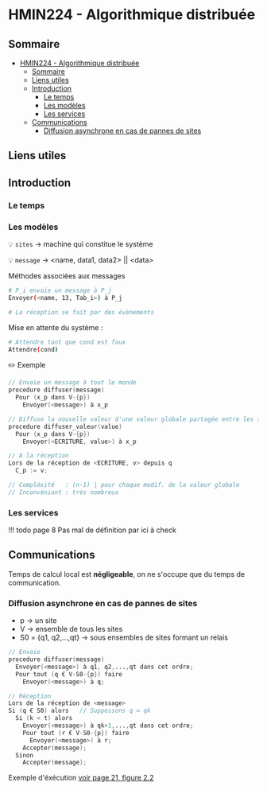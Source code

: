# HMIN224 - Algorithmique distribuée

## Sommaire

- [HMIN224 - Algorithmique distribuée](#hmin224---algorithmique-distribuée)
  - [Sommaire](#sommaire)
  - [Liens utiles](#liens-utiles)
  - [Introduction](#introduction)
    - [Le temps](#le-temps)
    - [Les modèles](#les-modèles)
    - [Les services](#les-services)
  - [Communications](#communications)
    - [Diffusion asynchrone en cas de pannes de sites](#diffusion-asynchrone-en-cas-de-pannes-de-sites)

## Liens utiles

## Introduction

### Le temps

### Les modèles

:bulb: `sites` &rarr; machine qui constitue le système

:bulb: `message` &rarr; \<name, data1, data2\> \|\| \<data>

Méthodes associées aux messages

```bash
# P_i envoie un message à P_j
Envoyer(<name, 13, Tab_i>) à P_j

# La réception se fait par des évènements
```

Mise en attente du système :
```bash
# Attendre tant que cond est faux
Attendre(cond)
```

:pencil2: Exemple
```d
// Envoie un message à tout le monde
procedure diffuser(message)
  Pour (x_p dans V-{p})
    Envoyer(<message>) à x_p
```

```d
// Diffuse la nouvelle valeur d'une valeur globale partagée entre les sites
procedure diffuser_valeur(value)
  Pour (x_p dans V-{p})
    Envoyer(<ECRITURE, value>) à x_p

// A la réception
Lors de la réception de <ECRITURE, v> depuis q
  C_p := v;

// Compléxité 	: (n-1) | pour chaque modif. de la valeur globale
// Inconvéniant	: très nombreux
```

### Les services

!!! todo page 8
  Pas mal de définition par ici à check 


## Communications

Temps de calcul local est **négligeable**, on ne s'occupe que du temps de communication.

### Diffusion asynchrone en cas de pannes de sites

- p &rarr; un site
- V &rarr; ensemble de tous les sites
- S0 = {q1, q2,...,qt} &rarr; sous ensembles de sites formant un relais

```d
// Envoie
procedure diffuser(message)
  Envoyer(<message>) à q1, q2,...,qt dans cet ordre;
  Pour tout (q € V-S0-{p}) faire
    Envoyer(<message>) à q;

// Réception
Lors de la réception de <message>
Si (q € S0) alors	// Suppossons q = qk
  Si (k < t) alors
    Envoyer(<message>) à qk+1,...,qt dans cet ordre;
    Pour tout (r € V-S0-{p}) faire
      Envoyer(<message>) à r;
    Accepter(message);
  Sinon
    Accepter(message);
```

Exemple d'éxécution [voir page 21, figure 2.2]()
